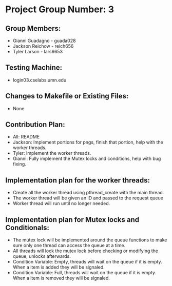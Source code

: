 # Project Group Number: 3

## Group Members: 
- Gianni Guadagno - guada028 
- Jackson Reichow - reich656 
- Tyler Larson - lars6653

## Testing Machine: 
- login03.cselabs.umn.edu

## Changes to Makefile or Existing Files: 
- None

## Contribution Plan:
- All: README
- Jackson: Implement portions for pngs, finish that portion, help with the worker threads.
- Tyler: Implement the worker threads.
- Gianni: Fully implement the Mutex locks and conditions, help with bug fixing.

## Implementation plan for the worker threads:
- Create all the worker thread using pthread_create with the main thread.
- The worker thread will be given an ID and passed to the request queue
- Worker thread will run until no longer needed.

## Implementation plan for Mutex locks and Conditionals:
- The mutex lock will be implemented around the queue functions to make sure only one thread can access the queue at a time.
- All threads will lock the mutex lock before checking or modifying the queue, unlocks afterwards. 
- Condition Variable: Empty, threads will wait on the queue if it is empty. When a item is added they will be signaled.
- Condition Variable: Full, threads will wait on the queue if it is empty. When a item is removed they will be signaled.
